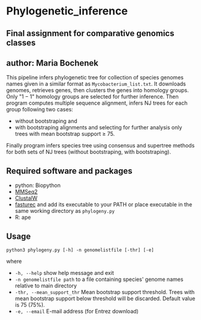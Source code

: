 # Phylogenetic_inference

## Final assignment for comparative genomics classes
## author: Maria Bochenek

This pipeline infers phylogenetic tree for collection of species genomes names given in a similar format as `Mycobacterium_list.txt`. It downloads genomes, retrieves genes, then clusters the genes into homology groups. Only "$1-1$" homology groups are selected for further inference. Then program computes multiple sequence alignment, infers NJ trees for each group following two cases: 
* without bootstraping and 
* with bootstraping alignments and selecting for further analysis only trees with mean bootstrap support $\geq$ 75.

Finally program infers species tree using consensus and supertree methods for both sets of NJ trees (without bootstraping, with bootstraping).

## Required software and packages

* python: Biopython
* [MMSeq2](https://github.com/soedinglab/MMseqs2)
* [ClustalW](http://www.clustal.org/clustal2/)
* [fasturec](http://bioputer.mimuw.edu.pl/gorecki/fasturec/) and add its executable to your PATH or place executable in the same working directory as `phylogeny.py`
* R: ape

## Usage
`python3 phylogeny.py [-h] -n genomelistfile [-thr] [-e]`

where
* `-h, --help` show help message and exit
* `-n genomelistfile path` to a file containing species' genome names relative to main directory
* `-thr, --mean_support_thr` Mean bootstrap support threshold. Trees with mean bootstrap support below threshold will be discarded. Default value is 75 (75%).
* `-e, --email` E-mail address (for Entrez download)
